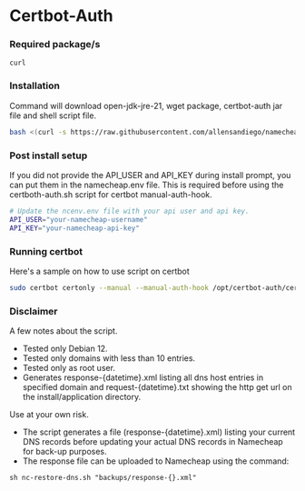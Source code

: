 # Certbot-Auth

### Required package/s
```console
curl
```

### Installation
Command will download open-jdk-jre-21, wget package, certbot-auth jar file and shell script file.
```bash
bash <(curl -s https://raw.githubusercontent.com/allensandiego/namecheap/refs/heads/main/certbot-auth/certbot-auth_install.sh)
```

### Post install setup
If you did not provide the API_USER and API_KEY during install prompt, you can put them in the namecheap.env file. This is required before using the certboth-auth.sh script for certbot manual-auth-hook.

```bash
# Update the ncenv.env file with your api user and api key.
API_USER="your-namecheap-username"
API_KEY="your-namecheap-api-key"
```

### Running certbot 
 Here's a sample on how to use script on certbot
```bash
sudo certbot certonly --manual --manual-auth-hook /opt/certbot-auth/certbot-auth.sh --preferred-challenges dns --non-interactive -d your.domain.com
```

### Disclaimer
A few notes about the script.

- Tested only Debian 12.
- Tested only domains with less than 10 entries.
- Tested only as root user.
- Generates response-{datetime}.xml listing all dns host entries in specified domain and request-{datetime}.txt showing the http get url on the install/application directory.

Use at your own risk.

- The script generates a file (response-{datetime}.xml) listing your current DNS records before updating your actual DNS records in Namecheap for back-up purposes.
- The response file can be uploaded to Namecheap using the command:

```console
sh nc-restore-dns.sh "backups/response-{}.xml" 
```